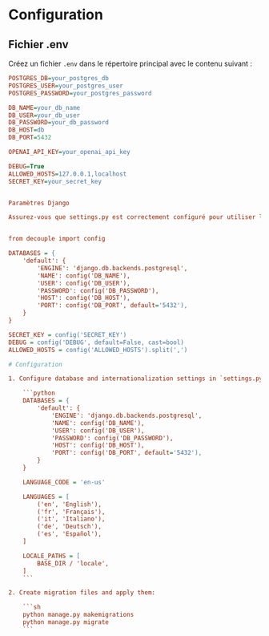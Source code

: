 # Configuration

## Fichier .env

Créez un fichier `.env` dans le répertoire principal avec le contenu suivant :

```ini
POSTGRES_DB=your_postgres_db
POSTGRES_USER=your_postgres_user
POSTGRES_PASSWORD=your_postgres_password

DB_NAME=your_db_name
DB_USER=your_db_user
DB_PASSWORD=your_db_password
DB_HOST=db
DB_PORT=5432

OPENAI_API_KEY=your_openai_api_key

DEBUG=True
ALLOWED_HOSTS=127.0.0.1,localhost
SECRET_KEY=your_secret_key


Paramètres Django

Assurez-vous que settings.py est correctement configuré pour utiliser les variables d'environnement définies dans le fichier .env.


from decouple import config

DATABASES = {
    'default': {
        'ENGINE': 'django.db.backends.postgresql',
        'NAME': config('DB_NAME'),
        'USER': config('DB_USER'),
        'PASSWORD': config('DB_PASSWORD'),
        'HOST': config('DB_HOST'),
        'PORT': config('DB_PORT', default='5432'),
    }
}

SECRET_KEY = config('SECRET_KEY')
DEBUG = config('DEBUG', default=False, cast=bool)
ALLOWED_HOSTS = config('ALLOWED_HOSTS').split(',')

# Configuration

1. Configure database and internationalization settings in `settings.py`:

    ```python
    DATABASES = {
        'default': {
            'ENGINE': 'django.db.backends.postgresql',
            'NAME': config('DB_NAME'),
            'USER': config('DB_USER'),
            'PASSWORD': config('DB_PASSWORD'),
            'HOST': config('DB_HOST'),
            'PORT': config('DB_PORT', default='5432'),
        }
    }

    LANGUAGE_CODE = 'en-us'

    LANGUAGES = [
        ('en', 'English'),
        ('fr', 'Français'),
        ('it', 'Italiano'),
        ('de', 'Deutsch'),
        ('es', 'Español'),
    ]

    LOCALE_PATHS = [
        BASE_DIR / 'locale',
    ]
    ```

2. Create migration files and apply them:

    ```sh
    python manage.py makemigrations
    python manage.py migrate
    ```
